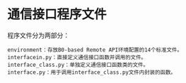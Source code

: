 # 通信接口程序文件  
程序文件分为两部分：  
  
    environment：存放B0-based Remote API环境配置的14个标准文件。  
    interfacein.py：直接定义通信接口函数并调用的文件。
    interface_class.py：单独定义通信接口函数类的文件。
    interface.py：用于调用interface_class.py文件内封装的函数。

